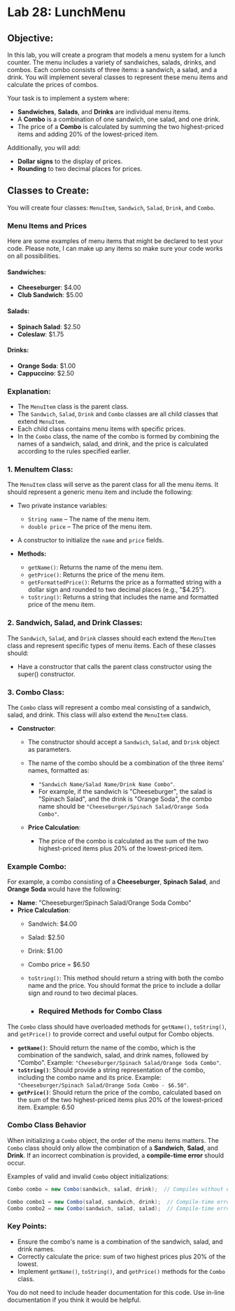 # Lab 28: LunchMenu

## Objective:
In this lab, you will create a program that models a menu system for a lunch counter. The menu includes a variety of sandwiches, salads, drinks, and combos. Each combo consists of three items: a sandwich, a salad, and a drink. You will implement several classes to represent these menu items and calculate the prices of combos.

Your task is to implement a system where:
- **Sandwiches**, **Salads**, and **Drinks** are individual menu items.
- A **Combo** is a combination of one sandwich, one salad, and one drink.
- The price of a **Combo** is calculated by summing the two highest-priced items and adding 20% of the lowest-priced item.

Additionally, you will add:
- **Dollar signs** to the display of prices.
- **Rounding** to two decimal places for prices.

## Classes to Create:
You will create four classes: `MenuItem`, `Sandwich`, `Salad`, `Drink`, and `Combo`.

### Menu Items and Prices

Here are some examples of menu items that might be declared to test your code.  Please note, I can make up any items so make sure your code works on all possibilities.

#### Sandwiches:
- **Cheeseburger**: $4.00
- **Club Sandwich**: $5.00

#### Salads:
- **Spinach Salad**: $2.50
- **Coleslaw**: $1.75

#### Drinks:
- **Orange Soda**: $1.00
- **Cappuccino**: $2.50

### Explanation:
- The `MenuItem` class is the parent class.
- The `Sandwich`, `Salad`, `Drink` and `Combo` classes are all child classes that extend `MenuItem`.
- Each child class contains menu items with specific prices.
- In the `Combo` class, the name of the combo is formed by combining the names of a sandwich, salad, and drink, and the price is calculated according to the rules specified earlier.

### 1. MenuItem Class:
The `MenuItem` class will serve as the parent class for all the menu items. It should represent a generic menu item and include the following:

- Two private instance variables:
  - `String name` – The name of the menu item.
  - `double price` – The price of the menu item.

- A constructor to initialize the `name` and `price` fields.

- **Methods:**
  - `getName()`: Returns the name of the menu item.
  - `getPrice()`: Returns the price of the menu item.
  - `getFormattedPrice()`: Returns the price as a formatted string with a dollar sign and rounded to two decimal places (e.g., "$4.25").
  - `toString()`: Returns a string that includes the name and formatted price of the menu item.

### 2. Sandwich, Salad, and Drink Classes:
The `Sandwich`, `Salad`, and `Drink` classes should each extend the `MenuItem` class and represent specific types of menu items. Each of these classes should:

- Have a constructor that calls the parent class constructor using the super() constructor.

### 3. Combo Class:

The `Combo` class will represent a combo meal consisting of a sandwich, salad, and drink. This class will also extend the `MenuItem` class.

- **Constructor**:
  - The constructor should accept a `Sandwich`, `Salad`, and `Drink` object as parameters.
  - The name of the combo should be a combination of the three items' names, formatted as: 
    - `"Sandwich Name/Salad Name/Drink Name Combo"`. 
    - For example, if the sandwich is "Cheeseburger", the salad is "Spinach Salad", and the drink is "Orange Soda", the combo name should be `"Cheeseburger/Spinach Salad/Orange Soda Combo"`.
  
  - **Price Calculation**:
    - The price of the combo is calculated as the sum of the two highest-priced items plus 20% of the lowest-priced item.
  
### Example Combo:
For example, a combo consisting of a **Cheeseburger**, **Spinach Salad**, and **Orange Soda** would have the following:
- **Name**: "Cheeseburger/Spinach Salad/Orange Soda Combo"
- **Price Calculation**:
  - Sandwich: $4.00
  - Salad: $2.50
  - Drink: $1.00
  - Combo price = $6.50

  
  - `toString()`: This method should return a string with both the combo name and the price. You should format the price to include a dollar sign and round to two decimal places.
   
    - ### Required Methods for Combo Class

The `Combo` class should have overloaded methods for `getName()`, `toString()`, and `getPrice()` to provide correct and useful output for Combo objects.

- **`getName()`**: Should return the name of the combo, which is the combination of the sandwich, salad, and drink names, followed by "Combo".
   Example: `"Cheeseburger/Spinach Salad/Orange Soda Combo"`.
- **`toString()`**: Should provide a string representation of the combo, including the combo name and its price.
    Example: `"Cheeseburger/Spinach Salad/Orange Soda Combo - $6.50"`. 
- **`getPrice()`**: Should return the price of the combo, calculated based on the sum of the two highest-priced items plus 20% of the lowest-priced item.
    Example:  6.50

### Combo Class Behavior

When initializing a `Combo` object, the order of the menu items matters. The `Combo` class should only allow the combination of a **Sandwich**, **Salad**, and **Drink**. If an incorrect combination is provided, a **compile-time error** should occur.

Examples of valid and invalid `Combo` object initializations:

```java
Combo combo = new Combo(sandwich, salad, drink);  // Compiles without error

Combo combo1 = new Combo(salad, sandwich, drink);  // Compile-time error: wrong order of items
Combo combo2 = new Combo(sandwich, salad, salad);  // Compile-time error: two salads, no drink
```

### Key Points:
- Ensure the combo's name is a combination of the sandwich, salad, and drink names.
- Correctly calculate the price: sum of two highest prices plus 20% of the lowest.
- Implement `getName()`, `toString()`, and `getPrice()` methods for the `Combo` class.

You do not need to include header documentation for this code.  Use in-line documentation if you think it would be helpful.

